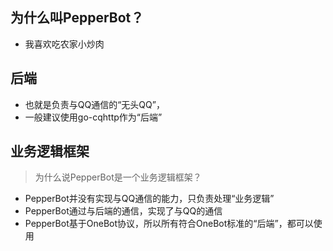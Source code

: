 ## 为什么叫PepperBot？
- 我喜欢吃农家小炒肉

## 后端
- 也就是负责与QQ通信的“无头QQ”，
- 一般建议使用go-cqhttp作为“后端”

## 业务逻辑框架
> 为什么说PepperBot是一个业务逻辑框架？
- PepperBot并没有实现与QQ通信的能力，只负责处理“业务逻辑”
- PepperBot通过与后端的通信，实现了与QQ的通信
- PepperBot基于OneBot协议，所以所有符合OneBot标准的“后端”，都可以使用


